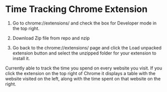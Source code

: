 # Time Tracking Chrome Extension

1) Go to chrome://extensions/ and check the box for Developer mode in the top right.

2) Download Zip file from repo and nzip

3) Go back to the chrome://extensions/ page and click the Load unpacked extension button and select the unzipped folder for your extension to install it.

Currently able to track the time you spend on every website you visit. If you click the extension on the top right of Chrome it displays a table with the website visited on the left, along with the time spent on that website on the right. 
